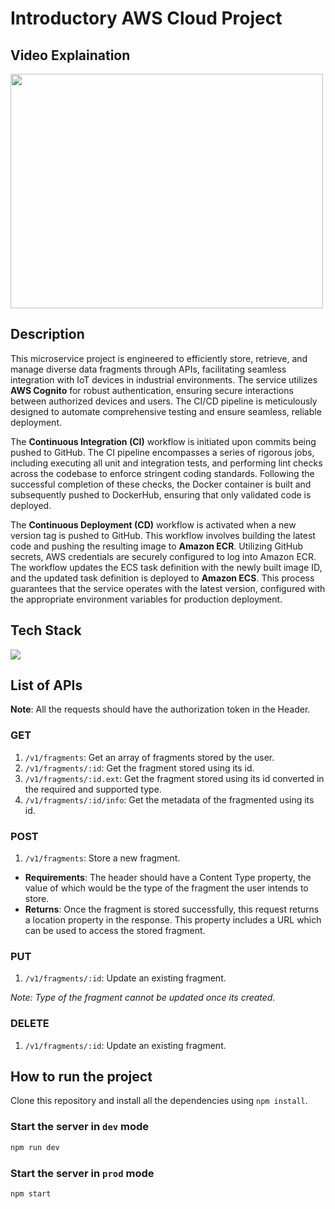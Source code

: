 # Introductory AWS Cloud Project

## Video Explaination
[<img src="https://img.youtube.com/vi/xJ_gedeHwtw/0.jpg" width="500" height="375"
/>](https://www.youtube.com/embed/xJ_gedeHwtw)

## Description
This microservice project is engineered to efficiently store, retrieve, and manage diverse data fragments through APIs, facilitating seamless integration with IoT devices in industrial environments. The service utilizes **AWS Cognito** for robust authentication, ensuring secure interactions between authorized devices and users. The CI/CD pipeline is meticulously designed to automate comprehensive testing and ensure seamless, reliable deployment.

The **Continuous Integration (CI)** workflow is initiated upon commits being pushed to GitHub. The CI pipeline encompasses a series of rigorous jobs, including executing all unit and integration tests, and performing lint checks across the codebase to enforce stringent coding standards. Following the successful completion of these checks, the Docker container is built and subsequently pushed to DockerHub, ensuring that only validated code is deployed.

The **Continuous Deployment (CD)** workflow is activated when a new version tag is pushed to GitHub. This workflow involves building the latest code and pushing the resulting image to **Amazon ECR**. Utilizing GitHub secrets, AWS credentials are securely configured to log into Amazon ECR. The workflow updates the ECS task definition with the newly built image ID, and the updated task definition is deployed to **Amazon ECS**. This process guarantees that the service operates with the latest version, configured with the appropriate environment variables for production deployment.

## Tech Stack
<img src="https://skillicons.dev/icons?i=nodejs,express,jest,docker,aws,githubactions,dynamodb" />

## List of APIs
**Note**: All the requests should have the authorization token in the Header. 

### GET 
1. `/v1/fragments`: Get an array of fragments stored by the user.
2. `/v1/fragments/:id`: Get the fragment stored using its id.
3. `/v1/fragments/:id.ext`: Get the fragment stored using its id converted in the required and supported type.
4. `/v1/fragments/:id/info`: Get the metadata of the fragmented using its id.

### POST
1. `/v1/fragments`: Store a new fragment.
- **Requirements**: The header should have a Content Type property, the value of which would be the type of the fragment the user intends to store.
- **Returns**: Once the fragment is stored successfully, this request returns a location property in the response. This property includes a URL which can be used to access the stored fragment.

### PUT
1. `/v1/fragments/:id`: Update an existing fragment.

*Note: Type of the fragment cannot be updated once its created.*

### DELETE
1. `/v1/fragments/:id`: Update an existing fragment.

## How to run the project

Clone this repository and install all the dependencies using `npm install`.

### Start the server in `dev` mode

```bash
npm run dev
```

### Start the server in `prod` mode

```bash
npm start
```
